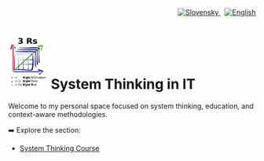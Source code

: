 <div align="right">
  <a href="/sk/">
    <img src="https://cdn.jsdelivr.net/gh/hjnilsson/country-flags/svg/sk.svg" alt="Slovensky" width="24" />
  </a>
  &nbsp;
  <a href="/en/">
    <img src="https://cdn.jsdelivr.net/gh/hjnilsson/country-flags/svg/gb.svg" alt="English" width="24" />
  </a>
</div>


<p align="center">
<H1>
  <img src="/img/3rstext.png" alt="SystemThinking Logo" width="80"/> 
  <B> System Thinking in IT </B>
  </H1>
</p>



Welcome to my personal space focused on system thinking, education, and context-aware methodologies.

➡️ Explore the section:

- [System Thinking Course](class_SystemThinkingInIT/)
